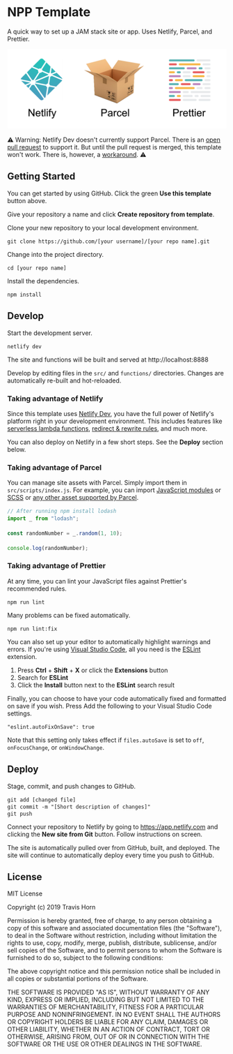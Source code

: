 # NPP Template

A quick way to set up a JAM stack site or app. Uses Netlify, Parcel, and
Prettier.

![Netlify, Parcel, and Prettier Logos](netlify-parcel-prettier-logos.png)

⚠️ Warning: Netlify Dev doesn't currently support Parcel. There is an [open pull
request](https://github.com/netlify/netlify-dev-plugin/pull/234) to support it.
But until the pull request is merged, this template won't work. There is,
however, a [workaround](netlify-parcel-workaround.md). ⚠️

## Getting Started

You can get started by using GitHub. Click the green **Use this template**
button above.

Give your repository a name and click **Create repository from template**.

Clone your new repository to your local development environment.

```
git clone https://github.com/[your username]/[your repo name].git
```

Change into the project directory.

```
cd [your repo name]
```

Install the dependencies.

```
npm install
```

## Develop

Start the development server.

```
netlify dev
```

The site and functions will be built and served at http://localhost:8888

Develop by editing files in the `src/` and `functions/` directories. Changes are
automatically re-built and hot-reloaded.

### Taking advantage of Netlify

Since this template uses [Netlify Dev](https://www.netlify.com/products/dev/),
you have the full power of Netlify's platform right in your development
environment. This includes features like [serverless lambda
functions](https://www.netlify.com/docs/functions/), [redirect & rewrite
rules](https://www.netlify.com/docs/redirects/), and much more.

You can also deploy on Netlify in a few short steps. See the **Deploy** section
below.

### Taking advantage of Parcel

You can manage site assets with Parcel. Simply import them in
`src/scripts/index.js`. For example, you can import [JavaScript
modules](https://parceljs.org/javascript.html) or
[SCSS](https://parceljs.org/scss.html) or [any other asset supported by
Parcel](https://parceljs.org/assets.html).


```javascript
// After running npm install lodash
import _ from "lodash";

const randomNumber = _.random(1, 10);

console.log(randomNumber);
```

### Taking advantage of Prettier

At any time, you can lint your JavaScript files against Prettier's recommended
rules.

```
npm run lint
```

Many problems can be fixed automatically.

```
npm run lint:fix
```

You can also set up your editor to automatically highlight warnings and errors.
If you're using [Visual Studio Code](https://code.visualstudio.com/), all you
need is the
[ESLint](https://marketplace.visualstudio.com/items?itemName=dbaeumer.vscode-eslint)
extension.

1. Press **Ctrl** + **Shift** + **X** or click the **Extensions** button
2. Search for **ESLint**
3. Click the **Install** button next to the **ESLint** search result

Finally, you can choose to have your code automatically fixed and formatted on
save if you wish. Press Add the following to your Visual Studio Code settings.

```
"eslint.autoFixOnSave": true
```

Note that this setting only takes effect if `files.autoSave` is set to `off`,
`onFocusChange`, or `onWindowChange`.


## Deploy

Stage, commit, and push changes to GitHub.

```
git add [changed file]
git commit -m "[Short description of changes]"
git push
```

Connect your repository to Netlify by going to https://app.netlify.com and
clicking the **New site from Git** button. Follow instructions on screen.

The site is automatically pulled over from GitHub, built, and deployed. The site
will continue to automatically deploy every time you push to GitHub.

## License

MIT License

Copyright (c) 2019 Travis Horn

Permission is hereby granted, free of charge, to any person obtaining a copy
of this software and associated documentation files (the "Software"), to deal
in the Software without restriction, including without limitation the rights
to use, copy, modify, merge, publish, distribute, sublicense, and/or sell
copies of the Software, and to permit persons to whom the Software is
furnished to do so, subject to the following conditions:

The above copyright notice and this permission notice shall be included in all
copies or substantial portions of the Software.

THE SOFTWARE IS PROVIDED "AS IS", WITHOUT WARRANTY OF ANY KIND, EXPRESS OR
IMPLIED, INCLUDING BUT NOT LIMITED TO THE WARRANTIES OF MERCHANTABILITY,
FITNESS FOR A PARTICULAR PURPOSE AND NONINFRINGEMENT. IN NO EVENT SHALL THE
AUTHORS OR COPYRIGHT HOLDERS BE LIABLE FOR ANY CLAIM, DAMAGES OR OTHER
LIABILITY, WHETHER IN AN ACTION OF CONTRACT, TORT OR OTHERWISE, ARISING FROM,
OUT OF OR IN CONNECTION WITH THE SOFTWARE OR THE USE OR OTHER DEALINGS IN THE
SOFTWARE.
